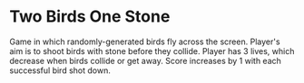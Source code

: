 # Two Birds One Stone
Game in which randomly-generated birds fly across the screen. Player's aim is to shoot birds with stone before they collide. Player has 3 lives, which decrease when birds collide or get away. Score increases by 1 with each successful bird shot down. 
